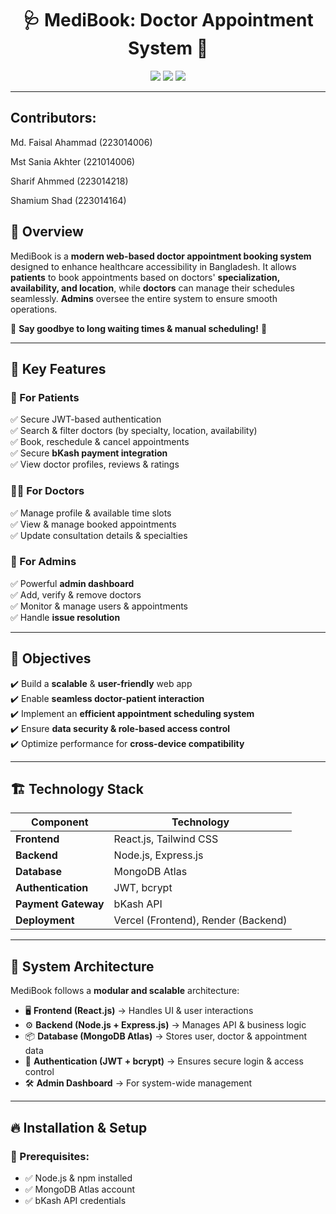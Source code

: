 
<h1 align="center">🩺 MediBook: Doctor Appointment System 🏥</h1>

<p align="center">
  <img src="https://img.shields.io/badge/Status-Active-green?style=flat-square" />
  <img src="https://img.shields.io/badge/License-MIT-blue?style=flat-square" />
  <img src="https://img.shields.io/badge/Contributors-4-orange?style=flat-square" />
</p>

---
## Contributors:
Md. Faisal Ahammad (223014006)

Mst Sania Akhter (221014006)

Sharif Ahmmed (223014218)

Shamium Shad (223014164)

## 📌 Overview

MediBook is a **modern web-based doctor appointment booking system** designed to enhance healthcare accessibility in Bangladesh. It allows **patients** to book appointments based on doctors' **specialization, availability, and location**, while **doctors** can manage their schedules seamlessly. **Admins** oversee the entire system to ensure smooth operations.

🚀 **Say goodbye to long waiting times & manual scheduling!** 🚀

---

## 🌟 Key Features

### 🏥 For Patients
✅ Secure JWT-based authentication  
✅ Search & filter doctors (by specialty, location, availability)  
✅ Book, reschedule & cancel appointments  
✅ Secure **bKash payment integration**  
✅ View doctor profiles, reviews & ratings  

### 👨‍⚕️ For Doctors
✅ Manage profile & available time slots  
✅ View & manage booked appointments  
✅ Update consultation details & specialties  

### 🔧 For Admins
✅ Powerful **admin dashboard**  
✅ Add, verify & remove doctors  
✅ Monitor & manage users & appointments  
✅ Handle **issue resolution**  

---

## 🎯 Objectives

✔️ Build a **scalable** & **user-friendly** web app  
✔️ Enable **seamless doctor-patient interaction**  
✔️ Implement an **efficient appointment scheduling system**  
✔️ Ensure **data security & role-based access control**  
✔️ Optimize performance for **cross-device compatibility**  

---

## 🏗️ Technology Stack

| Component           | Technology                          |
| ------------------- | ----------------------------------- |
| **Frontend**        | React.js, Tailwind CSS              |
| **Backend**         | Node.js, Express.js                 |
| **Database**        | MongoDB Atlas                       |
| **Authentication**  | JWT, bcrypt                         |
| **Payment Gateway** | bKash API                           |
| **Deployment**      | Vercel (Frontend), Render (Backend) |

---

## 📜 System Architecture

MediBook follows a **modular and scalable** architecture:

- 🖥 **Frontend (React.js)** → Handles UI & user interactions  
- ⚙️ **Backend (Node.js + Express.js)** → Manages API & business logic  
- 📦 **Database (MongoDB Atlas)** → Stores user, doctor & appointment data  
- 🔐 **Authentication (JWT + bcrypt)** → Ensures secure login & access control  
- 🛠 **Admin Dashboard** → For system-wide management  

---

## 🔥 Installation & Setup

### 🔹 Prerequisites:
- ✅ Node.js & npm installed  
- ✅ MongoDB Atlas account  
- ✅ bKash API credentials  
